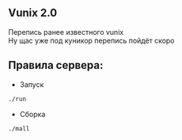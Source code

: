 ## Vunix 2.0
Перепись ранее известного vunix\
Ну щас уже под куникор перепись пойдёт скоро
## Правила сервера:
* Запуск
```bash
./run
```
* Сборка
```bash
./mall
```

